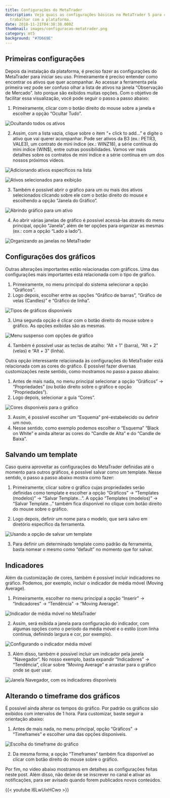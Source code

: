 ```yaml
---
title: Configurações do MetaTrader
description: Veja quais as configurações básicas no MetaTrader 5 para começar a
  trabalhar com a plataforma.
date: 2018-11-21T04:38:38.000Z
thumbnail: images/configuracao-metatrader.png
category: mt5
background: "#7D669E"
---
```

## Primeiras configurações

Depois da instalação da plataforma, é preciso fazer as configurações do MetaTrader para iniciar seu uso. Primeiramente é preciso entender como encontrar os ativos que quer acompanhar. Ao acessar a ferramenta pela primeira vez pode ser confuso olhar a lista de ativos na janela “Observação de Mercado”. Isto porque são exibidos muitas opções. Com o objetivo de facilitar essa visualização, você pode seguir o passo a passo abaixo:

1. Primeiramente, clicar com o botão direito do mouse sobre a janela e escolher a opção “Ocultar Tudo”.

![Ocultando todos os ativos](./../../images/01-ocultar-ativos.png "Ocultar ativos")

2. Assim, com a lista vazia, clique sobre o item “+ click to add…” e digite o ativo que vai querer acompanhar. Pode ser ativos da B3 (ex.: PETR3, VALE3), um contrato de mini índice (ex.: WINZ18), a série contínua do mini índice (WIN$), entre outras possibilidades. Vamos ver mais detalhes sobre os contratos de mini índice e a série contínua em um dos nossos próximos vídeos.

![Adicionando ativos específicos na lista](./../../images/02-click-to-add.png "Possibilidade de adicionar ativos na lista")

![Ativos selecionados para exibição](./../../images/03-ativos-selecionados.png "Lista de ativos selecionados")

3. Também é possível abrir o gráfico para um ou mais dos ativos selecionados clicando sobre ele com o botão direito do mouse e escolhendo a opção “Janela do Gráfico”.

![Abrindo gráfico para um ativo](./../../images/04-janela-do-grafico.png "Opção Janela do Gráfico")

4. Ao abrir várias janelas de gráfico é possível acessá-las através do menu principal, opção “Janela”, além de ter opções para organizar as mesmas (ex.: com a opção “Lado a lado”).

![Organizando as janelas no MetaTrader](./../../images/05-organizacao-janela.png "Opções para organização de janelas")

## Configurações dos gráficos

Outras alterações importantes estão relacionadas com gráficos. Uma das configurações mais importantes está relacionada com o tipo de gráfico.

1. Primeiramente, no menu principal do sistema selecionar a opção “Gráficos”.
2. Logo depois, escolher entre as opções “Gráfico de barras”, “Gráfico de velas (Candles)” e “Gráfico de linha”.

![Tipos de gráficos disponíveis](./../../images/06-menu-grafico.png "Opções de tipos de gráfico")

3. Uma segunda opção é clicar com o botão direito do mouse sobre o gráfico. As opções exibidas são as mesmas.

![Menu suspenso com opções de gráfico](./../../images/07-tipos-grafico.png "Opções de gráfico no menu do botão direito do mouse")

4. Também é possível usar as teclas de atalho: “Alt + 1” (barra), “Alt + 2” (velas) e “Alt + 3” (linha).

Outra opção interessante relacionada às configurações do MetaTrader está relacionada com as cores do gráfico. É possível fazer diversas customizações neste sentido, como mostramos no passo a passo abaixo:

1. Antes de mais nada, no menu principal selecionar a opção “Gráficos” -> “Propriedades” (ou botão direito sobre o gráfico e opção “Propriedades”).
2. Logo depois, selecionar a guia “Cores”.

![Cores disponíveis para o gráfico](./../../images/08-propriedades-cores.png "Opções de cores nas propriedades do gráfico")

3. Assim, é possível escolher um “Esquema” pré-estabelecido ou definir um novo.
4. Nesse sentido, como exemplo podemos escolher o “Esquema” “Black on White” e ainda alterar as cores do “Candle de Alta” e do “Candle de Baixa”.

## Salvando um template

Caso queira aproveitar as configurações do MetaTrader definidas até o momento para outros gráficos, é possível salvar como um template. Nesse sentido, o passo a passo abaixo mostra como fazer:

1. Primeiramente, clicar sobre o gráfico cujas propriedades serão definidas como template e escolher a opção “Gráficos” -> “Templates (modelos)” -> “Salvar Template…”. A opção “Templates (modelos)” -> “Salvar Template…” também fica disponível no clique com botão direito do mouse sobre o gráfico.

2. Logo depois, definir um nome para o modelo, que será salvo em diretório específico da ferramenta.

![Usando a opção de salvar um template](./../../images/09-salvar-template.png "Salvando um template")

3. Para definir um determinado template como padrão da ferramenta, basta nomear o mesmo como “default” no momento que for salvar.

## Indicadores

Além da customização de cores, também é possível incluir indicadores no gráfico. Podemos, por exemplo, incluir o indicador de média móvel (Moving Average).

1. Primeiramente, escolher no menu principal a opção “Inserir” -> “Indicadores” -> “Tendência” -> “Moving Average”.

![Indicador de média móvel no MetaTrader](./../../images/10-indicador-media-movel.png "Opção para incluir indicador de média móvel")

2. Assim, será exibida a janela para configuração do indicador, com algumas opções como o período da média móvel e o estilo (com linha contínua, definindo largura e cor, por exemplo).

![Configurando o indicador média móvel](./../../images/11-config-media-movel.png "Janela de configuração de média móvel")

3. Além disso, também é possível incluir um indicador pela janela “Navegador”. No nosso exemplo, basta expandir “Indicadores” -> “Tendência”, clicar sobre “Moving Average” e arrastar para o gráfico onde se quer usar.

![Janela Navegador, com os indicadores disponíveis](./../../images/12-navegador-indicadores.png "Indicadores na janela Navegador")

## Alterando o timeframe dos gráficos

É possível ainda alterar os tempos do gráfico. Por padrão os gráficos são exibidos com intervalos de 1 hora. Para customizar, baste seguir a orientação abaixo:

1. Antes de mais nada, no menu principal, opção “Gráficos” -> “Timeframes” e escolher uma das opções disponíveis.

![Escolha do timeframe do gráfico](./../../images/13-timeframe.png "Opções relacionadas ao timeframe do gráfico")

2. Da mesma forma, a opção “Timeframes” também fica disponível ao clicar com botão direito do mouse sobre o gráfico.

Por fim, no vídeo abaixo mostramos em detalhes as configurações feitas neste post. Além disso, não deixe de se inscrever no canal e ativar as notificações, para ser avisado quando forem publicados novos conteúdos.

{{< youtube l6LwUixHCwo >}}


